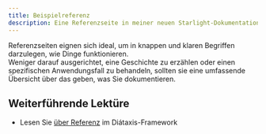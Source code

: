 ```yaml
---
title: Beispielreferenz
description: Eine Referenzseite in meiner neuen Starlight-Dokumentationsseite.
---
```


Referenzseiten eignen sich ideal, um in knappen und klaren Begriffen darzulegen, wie Dinge funktionieren.  
Weniger darauf ausgerichtet, eine Geschichte zu erzählen oder einen spezifischen Anwendungsfall zu behandeln, sollten sie eine umfassende Übersicht über das geben, was Sie dokumentieren.

## Weiterführende Lektüre

- Lesen Sie [über Referenz](https://diataxis.fr/reference/) im Diátaxis-Framework
